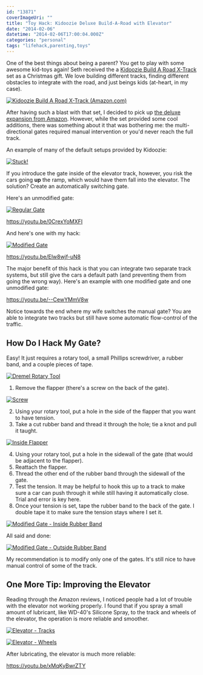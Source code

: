 ```yaml
---
id: "13871"
coverImageUri: ""
title: "Toy Hack: Kidoozie Deluxe Build-A-Road with Elevator"
date: "2014-02-06"
datetime: "2014-02-06T17:00:04.000Z"
categories: "personal"
tags: "lifehack,parenting,toys"
---
```


One of the best things about being a parent? You get to play with some awesome kid-toys again! Seth received the a [Kidoozie Build A Road X-Track](http://bmtn.us/LTivDx "Kidoozie Build A Road X-Track | Amazon.com") set as a Christmas gift. We love building different tracks, finding different obstacles to integrate with the road, and just beings kids (at-heart, in my case).

[![Kidoozie Build A Road X-Track (Amazon.com)](http://assets.martinezmedia.net/brandonmartinez/2014/02/81J-xuMotmL._SL1500_-1200x1068.jpg)](http://bmtn.us/LTivDx "Kidoozie Build A Road X-Track | Amazon.com")

After having such a blast with that set, I decided to pick up [the deluxe expansion from Amazon](http://bmtn.us/1ezthcB "Kidoozie Deluxe Build-A-Road with Elevator | Amazon.com"). However, while the set provided some cool additions, there was something about it that was bothering me: the multi-directional gates required manual intervention or you'd never reach the full track.

An example of many of the default setups provided by Kidoozie:

[![Stuck!](http://assets.martinezmedia.net/brandonmartinez/2014/02/stuckelevator.png)](http://bmtn.us/1ezthcB)

If you introduce the gate inside of the elevator track, however, you risk the cars going **up** the ramp, which would have them fall into the elevator. The solution? Create an automatically switching gate.

Here's an unmodified gate:

[![Regular Gate](http://assets.martinezmedia.net/brandonmartinez/2014/02/Regular-Gate-1200x900.jpg)](http://assets.martinezmedia.net/brandonmartinez/2014/02/Regular-Gate.jpg)

https://youtu.be/0CrexYoMXFI

And here's one with my hack:

[![Modified Gate](http://assets.martinezmedia.net/brandonmartinez/2014/02/Modified-Gate-1200x900.jpg)](http://assets.martinezmedia.net/brandonmartinez/2014/02/Modified-Gate.jpg)

https://youtu.be/Elw8wjf-uN8

The major benefit of this hack is that you can integrate two separate track systems, but still give the cars a default path (and preventing them from going the wrong way). Here's an example with one modified gate and one unmodified gate:

https://youtu.be/--CewYMmV8w

Notice towards the end where my wife switches the manual gate? You are able to integrate two tracks but still have some automatic flow-control of the traffic.

## How Do I Hack My Gate?

Easy! It just requires a rotary tool, a small Phillips screwdriver, a rubber band, and a couple pieces of tape.

[![Dremel Rotary Tool](http://assets.martinezmedia.net/brandonmartinez/2014/02/Dremel-Rotary-Tool-1200x900.jpg)](http://assets.martinezmedia.net/brandonmartinez/2014/02/Dremel-Rotary-Tool.jpg)

1. Remove the flapper (there's a screw on the back of the gate).

[![Screw](http://assets.martinezmedia.net/brandonmartinez/2014/02/Screw-1200x900.jpg)](http://assets.martinezmedia.net/brandonmartinez/2014/02/Screw.jpg)

2. Using your rotary tool, put a hole in the side of the flapper that you want to have tension.
3. Take a cut rubber band and thread it through the hole; tie a knot and pull it taught.

[![Inside Flapper](http://assets.martinezmedia.net/brandonmartinez/2014/02/Inside-Flapper-1200x900.jpg)](http://assets.martinezmedia.net/brandonmartinez/2014/02/Inside-Flapper.jpg)

4. Using your rotary tool, put a hole in the sidewall of the gate (that would be adjacent to the flapper).
5. Reattach the flapper.
6. Thread the other end of the rubber band through the sidewall of the gate.
7. Test the tension. It may be helpful to hook this up to a track to make sure a car can push through it while still having it automatically close. Trial and error is key here.
8. Once your tension is set, tape the rubber band to the back of the gate. I double tape it to make sure the tension stays where I set it.

[![Modified Gate - Inside Rubber Band](http://assets.martinezmedia.net/brandonmartinez/2014/02/Modified-Gate-Inside-Rubber-Band-1200x900.jpg)](http://assets.martinezmedia.net/brandonmartinez/2014/02/Modified-Gate-Inside-Rubber-Band.jpg)

All said and done:

[![Modified Gate - Outside Rubber Band](http://assets.martinezmedia.net/brandonmartinez/2014/02/Modified-Gate-Outside-Rubber-Band-1200x900.jpg)](http://assets.martinezmedia.net/brandonmartinez/2014/02/Modified-Gate-Outside-Rubber-Band.jpg)

My recommendation is to modify only one of the gates. It's still nice to have manual control of some of the track.

## One More Tip: Improving the Elevator

Reading through the Amazon reviews, I noticed people had a lot of trouble with the elevator not working properly. I found that if you spray a small amount of lubricant, like WD-40's Silicone Spray, to the track and wheels of the elevator, the operation is more reliable and smoother.

[![Elevator - Tracks](http://assets.martinezmedia.net/brandonmartinez/2014/02/Elevator-Tracks-1200x900.jpg)](http://assets.martinezmedia.net/brandonmartinez/2014/02/Elevator-Tracks.jpg)

[![Elevator - Wheels](http://assets.martinezmedia.net/brandonmartinez/2014/02/Elevator-Wheels-1200x900.jpg)](http://assets.martinezmedia.net/brandonmartinez/2014/02/Elevator-Wheels.jpg)

After lubricating, the elevator is much more reliable:

https://youtu.be/xMqKyBwrZTY
